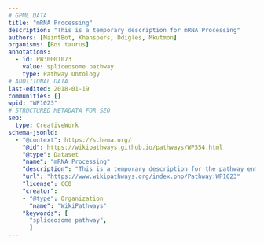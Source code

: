 ```yaml
---
# GPML DATA
title: "mRNA Processing"
description: "This is a temporary description for mRNA Processing"
authors: [MaintBot, Khanspers, Ddigles, Mkutmon]
organisms: [Bos taurus]
annotations:
  - id: PW:0001073
    value: spliceosome pathway
    type: Pathway Ontology
# ADDITIONAL DATA
last-edited: 2018-01-19
communities: []
wpid: "WP1023"
# STRUCTURED METADATA FOR SEO
seo:
  type: CreativeWork
schema-jsonld:
  - "@context": https://schema.org/
    "@id": https://wikipathways.github.io/pathways/WP554.html
    "@type": Dataset
    "name": "mRNA Processing"
    "description": "This is a temporary description for the pathway entitled: mRNA Processing"
    "url": "https://www.wikipathways.org/index.php/Pathway:WP1023"
    "license": CC0
    "creator":
    - "@type": Organization
      "name": "WikiPathways"
    "keywords": [
      "spliceosome pathway",
      ]
---
```

